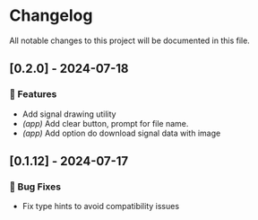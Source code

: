 # Changelog

All notable changes to this project will be documented in this file.

## [0.2.0] - 2024-07-18

### 🚀 Features

- Add signal drawing utility
- *(app)* Add clear button, prompt for file name.
- *(app)* Add option do download signal data with image

## [0.1.12] - 2024-07-17

### 🐛 Bug Fixes

- Fix type hints to avoid compatibility issues

<!-- generated by git-cliff -->
